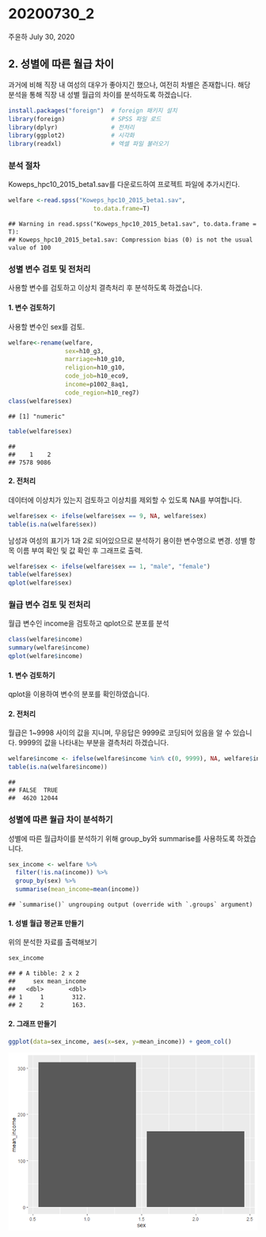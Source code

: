 20200730\_2
================
주윤하
July 30, 2020

## 2\. 성별에 따른 월급 차이

과거에 비해 직장 내 여성의 대우가 좋아지긴 했으나, 여전히 차별은 존재합니다. 해당 분석을 통해 직장 내 성별 월급의 차이를
분석하도록 하겠습니다.

``` r
install.packages("foreign")  # foreign 패키지 설치
library(foreign)             # SPSS 파일 로드
library(dplyr)               # 전처리
library(ggplot2)             # 시각화
library(readxl)              # 엑셀 파일 불러오기
```

### 분석 절차

Koweps\_hpc10\_2015\_beta1.sav를 다운로드하여 프로젝트 파일에 추가시킨다.

``` r
welfare <-read.spss("Koweps_hpc10_2015_beta1.sav",
                        to.data.frame=T)
```

    ## Warning in read.spss("Koweps_hpc10_2015_beta1.sav", to.data.frame = T):
    ## Koweps_hpc10_2015_beta1.sav: Compression bias (0) is not the usual value of 100

### 성별 변수 검토 및 전처리

사용할 변수를 검토하고 이상치 결측처리 후 분석하도록 하겠습니다.

#### 1\. 변수 검토하기

사용할 변수인 sex를 검토.

``` r
welfare<-rename(welfare, 
                sex=h10_g3,
                marriage=h10_g10,
                religion=h10_g10,
                code_job=h10_eco9,
                income=p1002_8aq1,
                code_region=h10_reg7)
class(welfare$sex)
```

    ## [1] "numeric"

``` r
table(welfare$sex)
```

    ## 
    ##    1    2 
    ## 7578 9086

#### 2\. 전처리

데이터에 이상치가 있는지 검토하고 이상치를 제외할 수 있도록 NA를 부여합니다.

``` r
welfare$sex <- ifelse(welfare$sex == 9, NA, welfare$sex)
table(is.na(welfare$sex))
```

남성과 여성의 표기가 1과 2로 되어있으므로 분석하기 용이한 변수명으로 변경. 성별 항목 이름 부여 확인 및 값 확인 후 그래프로
출력.

``` r
welfare$sex <- ifelse(welfare$sex == 1, "male", "female")
table(welfare$sex)
qplot(welfare$sex)
```

### 월급 변수 검토 및 전처리

월급 변수인 income을 검토하고 qplot으로 분포를 분석

``` r
class(welfare$income)
summary(welfare$income)
qplot(welfare$income)
```

#### 1\. 변수 검토하기

qplot을 이용하여 변수의 분포를 확인하였습니다.

#### 2\. 전처리

월급은 1\~9998 사이의 값을 지니며, 무응답은 9999로 코딩되어 있음을 알 수 있습니다. 9999의 값을 나타내는 부분을
결측처리 하겠습니다.

``` r
welfare$income <- ifelse(welfare$income %in% c(0, 9999), NA, welfare$income)
table(is.na(welfare$income))
```

    ## 
    ## FALSE  TRUE 
    ##  4620 12044

### 성별에 따른 월급 차이 분석하기

성별에 따른 월급차이를 분석하기 위해 group\_by와 summarise를 사용하도록 하겠습니다.

``` r
sex_income <- welfare %>% 
  filter(!is.na(income)) %>% 
  group_by(sex) %>% 
  summarise(mean_income=mean(income))
```

    ## `summarise()` ungrouping output (override with `.groups` argument)

#### 1\. 성별 월급 평균표 만들기

위의 분석한 자료를 출력해보기

``` r
sex_income
```

    ## # A tibble: 2 x 2
    ##     sex mean_income
    ##   <dbl>       <dbl>
    ## 1     1        312.
    ## 2     2        163.

#### 2\. 그래프 만들기

``` r
ggplot(data=sex_income, aes(x=sex, y=mean_income)) + geom_col()
```

![](welfare02_J_files/figure-gfm/unnamed-chunk-11-1.png)<!-- -->
